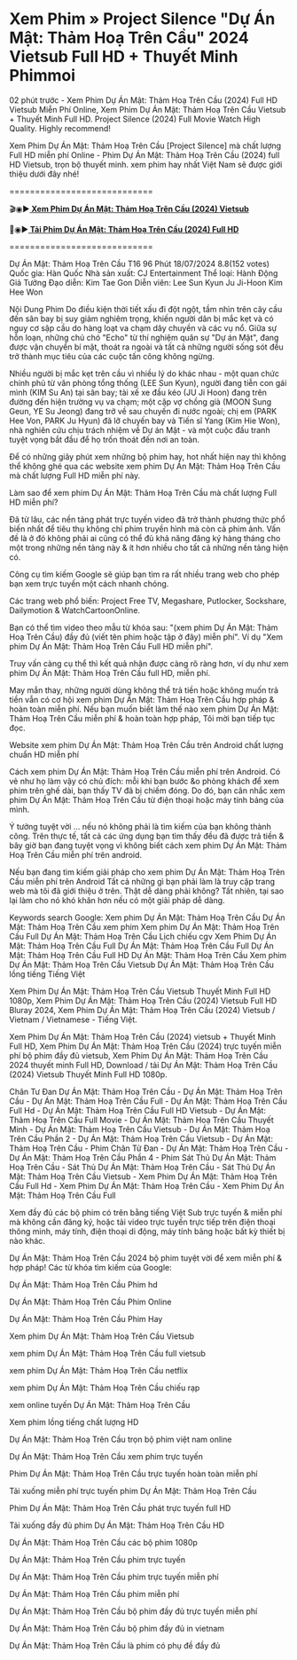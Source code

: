 # Xem Phim » Project Silence "Dự Án Mật: Thảm Hoạ Trên Cầu" 2024 Vietsub Full HD + Thuyết Minh Phimmoi

02 phút trước - Xem Phim Dự Án Mật: Thảm Hoạ Trên Cầu (2024) Full HD Vietsub Miễn Phí Online, Xem Phim Dự Án Mật: Thảm Hoạ Trên Cầu Vietsub + Thuyết Minh Full HD. Project Silence (2024) Full Movie Watch High Quality. Highly recommend!

Xem Phim Dự Án Mật: Thảm Hoạ Trên Cầu [Project Silence] mà chất lượng Full HD miễn phí Online - Phim Dự Án Mật: Thảm Hoạ Trên Cầu (2024) full HD Vietsub, trọn bộ thuyết minh. xem phim hay nhất Việt Nam sẽ được giới thiệu dưới đây nhé!

============================

🎬◉▶️<b><a href="https://bit.ly/3YgAjQA"> Xem Phim Dự Án Mật: Thảm Hoạ Trên Cầu (2024) Vietsub</a></b>

📁◉▶️<b><a href="https://bit.ly/3YgAjQA"> Tải Phim Dự Án Mật: Thảm Hoạ Trên Cầu (2024) Full HD</a></b>

============================

Dự Án Mật: Thảm Hoạ Trên Cầu T16 96 Phút 18/07/2024 8.8(152 votes) Quốc gia: Hàn Quốc Nhà sản xuất: CJ Entertainment Thể loại: Hành Động Giả Tưởng Đạo diễn: Kim Tae Gon Diễn viên: Lee Sun Kyun Ju Ji-Hoon Kim Hee Won

Nội Dung Phim Do điều kiện thời tiết xấu đi đột ngột, tầm nhìn trên cây cầu đến sân bay bị suy giảm nghiêm trọng, khiến người dân bị mắc kẹt và có nguy cơ sập cầu do hàng loạt va chạm dây chuyền và các vụ nổ. Giữa sự hỗn loạn, những chú chó "Echo" từ thí nghiệm quân sự "Dự án Mật", đang được vận chuyển bí mật, thoát ra ngoài và tất cả những người sống sót đều trở thành mục tiêu của các cuộc tấn công không ngừng.

Nhiều người bị mắc kẹt trên cầu vì nhiều lý do khác nhau - một quan chức chính phủ từ văn phòng tổng thống (LEE Sun Kyun), người đang tiễn con gái mình (KIM Su An) tại sân bay; tài xế xe đầu kéo (JU Ji Hoon) đang trên đường đến hiện trường vụ va chạm; một cặp vợ chồng già (MOON Sung Geun, YE Su Jeong) đang trở về sau chuyến đi nước ngoài; chị em (PARK Hee Von, PARK Ju Hyun) đã lỡ chuyến bay và Tiến sĩ Yang (Kim Hie Won), nhà nghiên cứu chịu trách nhiệm về Dự án Mật - và một cuộc đấu tranh tuyệt vọng bắt đầu để họ trốn thoát đến nơi an toàn.

Để có những giây phút xem những bộ phim hay, hot nhất hiện nay thì không thể không ghé qua các website xem phim Dự Án Mật: Thảm Hoạ Trên Cầu mà chất lượng Full HD miễn phí này.

Làm sao để xem phim Dự Án Mật: Thảm Hoạ Trên Cầu mà chất lượng Full HD miễn phí?

Đã từ lâu, các nền tảng phát trực tuyến video đã trở thành phương thức phổ biến nhất để tiêu thụ không chỉ phim truyền hình mà còn cả phim ảnh. Vấn đề là ở đó không phải ai cũng có thể đủ khả năng đăng ký hàng tháng cho một trong những nền tảng này & ít hơn nhiều cho tất cả những nền tảng hiện có.

Công cụ tìm kiếm Google sẽ giúp bạn tìm ra rất nhiều trang web cho phép bạn xem trực tuyến một cách nhanh chóng.

Các trang web phổ biến: Project Free TV, Megashare, Putlocker, Sockshare, Dailymotion & WatchCartoonOnline.

Bạn có thể tìm video theo mẫu từ khóa sau: "(xem phim Dự Án Mật: Thảm Hoạ Trên Cầu) đầy đủ (viết tên phim hoặc tập ở đây) miễn phí". Ví dụ "Xem phim Dự Án Mật: Thảm Hoạ Trên Cầu Full HD miễn phí".

Truy vấn càng cụ thể thì kết quả nhận được càng rõ ràng hơn, ví dụ như xem phim Dự Án Mật: Thảm Hoạ Trên Cầu full HD, miễn phí.

May mắn thay, những người dùng không thể trả tiền hoặc không muốn trả tiền vẫn có cơ hội xem phim Dự Án Mật: Thảm Hoạ Trên Cầu hợp pháp & hoàn toàn miễn phí. Nếu bạn muốn biết làm thế nào xem phim Dự Án Mật: Thảm Hoạ Trên Cầu miễn phí & hoàn toàn hợp pháp, Tôi mời bạn tiếp tục đọc.

Website xem phim Dự Án Mật: Thảm Hoạ Trên Cầu trên Android chất lượng chuẩn HD miễn phí

Cách xem phim Dự Án Mật: Thảm Hoạ Trên Cầu miễn phí trên Android. Có vẻ như họ làm vậy có chủ đích: mỗi khi bạn bước &o phòng khách để xem phim trên ghế dài, bạn thấy TV đã bị chiếm đóng. Do đó, bạn cân nhắc xem phim Dự Án Mật: Thảm Hoạ Trên Cầu từ điện thoại hoặc máy tính bảng của mình.

Ý tưởng tuyệt vời ... nếu nó không phải là tìm kiếm của bạn không thành công. Trên thực tế, tất cả các ứng dụng bạn tìm thấy đều đã được trả tiền & bây giờ bạn đang tuyệt vọng vì không biết cách xem phim Dự Án Mật: Thảm Hoạ Trên Cầu miễn phí trên android.

Nếu bạn đang tìm kiếm giải pháp cho xem phim Dự Án Mật: Thảm Hoạ Trên Cầu miễn phí trên Android Tất cả những gì bạn phải làm là truy cập trang web mà tôi đã giới thiệu ở trên. Thật dễ dàng phải không? Tất nhiên, tại sao lại làm cho nó khó khăn hơn nếu có một giải pháp dễ dàng.

Keywords search Google: Xem phim Dự Án Mật: Thảm Hoạ Trên Cầu Dự Án Mật: Thảm Hoạ Trên Cầu xem phim Xem phim Dự Án Mật: Thảm Hoạ Trên Cầu Full Dự Án Mật: Thảm Hoạ Trên Cầu Lịch chiếu cgv Xem Phim Dự Án Mật: Thảm Hoạ Trên Cầu Full Dự Án Mật: Thảm Hoạ Trên Cầu Full Dự Án Mật: Thảm Hoạ Trên Cầu Full HD Dự Án Mật: Thảm Hoạ Trên Cầu Xem phim Dự Án Mật: Thảm Hoạ Trên Cầu Vietsub Dự Án Mật: Thảm Hoạ Trên Cầu lồng tiếng Tiếng Việt

Xem Phim Dự Án Mật: Thảm Hoạ Trên Cầu Vietsub Thuyết Minh Full HD 1080p, Xem Phim Dự Án Mật: Thảm Hoạ Trên Cầu (2024) Vietsub Full HD Bluray 2024, Xem Phim Dự Án Mật: Thảm Hoạ Trên Cầu (2024) Vietsub / Vietnam / Vietnamese - Tiếng Việt.

Xem Phim Dự Án Mật: Thảm Hoạ Trên Cầu (2024) vietsub + Thuyết Minh Full HD, Xem Phim Dự Án Mật: Thảm Hoạ Trên Cầu (2024) trực tuyến miễn phí bộ phim đầy đủ vietsub, Xem Phim Dự Án Mật: Thảm Hoạ Trên Cầu 2024 thuyết minh Full HD, Download / tải Dự Án Mật: Thảm Hoạ Trên Cầu (2024) Vietsub Thuyết Minh Full HD 1080p.

Chân Tư Đan Dự Án Mật: Thảm Hoạ Trên Cầu - Dự Án Mật: Thảm Hoạ Trên Cầu - Dự Án Mật: Thảm Hoạ Trên Cầu Full - Dự Án Mật: Thảm Hoạ Trên Cầu Full Hd - Dự Án Mật: Thảm Hoạ Trên Cầu Full HD Vietsub - Dự Án Mật: Thảm Hoạ Trên Cầu Full Movie - Dự Án Mật: Thảm Hoạ Trên Cầu Thuyết Minh - Dự Án Mật: Thảm Hoạ Trên Cầu Vietsub - Dự Án Mật: Thảm Hoạ Trên Cầu Phần 2 - Dự Án Mật: Thảm Hoạ Trên Cầu Vietsub - Dự Án Mật: Thảm Hoạ Trên Cầu - Phim Chân Tử Đan - Dự Án Mật: Thảm Hoạ Trên Cầu - Dự Án Mật: Thảm Hoạ Trên Cầu Phần 4 - Phim Sát Thủ Dự Án Mật: Thảm Hoạ Trên Cầu - Sát Thủ Dự Án Mật: Thảm Hoạ Trên Cầu - Sát Thủ Dự Án Mật: Thảm Hoạ Trên Cầu Vietsub - Xem Phim Dự Án Mật: Thảm Hoạ Trên Cầu Full Hd - Xem Phim Dự Án Mật: Thảm Hoạ Trên Cầu - Xem Phim Dự Án Mật: Thảm Hoạ Trên Cầu Full


Xem đầy đủ các bộ phim có trên bằng tiếng Việt Sub trực tuyến & miễn phí mà không cần đăng ký, hoặc tải video trực tuyến trực tiếp trên điện thoại thông minh, máy tính, điện thoại di động, máy tính bảng hoặc bất kỳ thiết bị nào khác.

Dự Án Mật: Thảm Hoạ Trên Cầu 2024 bộ phim tuyệt vời để xem miễn phí & hợp pháp!
Các từ khóa tìm kiếm của Google:

Dự Án Mật: Thảm Hoạ Trên Cầu Phim hd

Dự Án Mật: Thảm Hoạ Trên Cầu Phim Online

Dự Án Mật: Thảm Hoạ Trên Cầu Phim Hay

Xem phim Dự Án Mật: Thảm Hoạ Trên Cầu Vietsub

xem phim Dự Án Mật: Thảm Hoạ Trên Cầu full vietsub

xem phim Dự Án Mật: Thảm Hoạ Trên Cầu netflix

xem phim Dự Án Mật: Thảm Hoạ Trên Cầu chiếu rạp

xem online tuyến Dự Án Mật: Thảm Hoạ Trên Cầu

Xem phim lồng tiếng chất lượng HD

Dự Án Mật: Thảm Hoạ Trên Cầu trọn bộ phim việt nam online

Dự Án Mật: Thảm Hoạ Trên Cầu xem phim trực tuyến

Phim Dự Án Mật: Thảm Hoạ Trên Cầu trực tuyến hoàn toàn miễn phí

Tải xuống miễn phí trực tuyến phim Dự Án Mật: Thảm Hoạ Trên Cầu

Phim Dự Án Mật: Thảm Hoạ Trên Cầu phát trực tuyến full HD

Tải xuống đầy đủ phim Dự Án Mật: Thảm Hoạ Trên Cầu HD

Dự Án Mật: Thảm Hoạ Trên Cầu các bộ phim 1080p

Dự Án Mật: Thảm Hoạ Trên Cầu phim trực tuyến

Dự Án Mật: Thảm Hoạ Trên Cầu phim trực tuyến miễn phí

Dự Án Mật: Thảm Hoạ Trên Cầu phim miễn phí

Dự Án Mật: Thảm Hoạ Trên Cầu bộ phim đầy đủ trực tuyến miễn phí

Dự Án Mật: Thảm Hoạ Trên Cầu bộ phim đầy đủ in vietnam

Dự Án Mật: Thảm Hoạ Trên Cầu là phim có phụ đề đầy đủ
